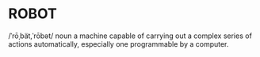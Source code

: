 # ROBOT
/ˈrōˌbät,ˈrōbət/
noun
a machine capable of carrying out a complex series of actions automatically, especially one programmable by a computer.
